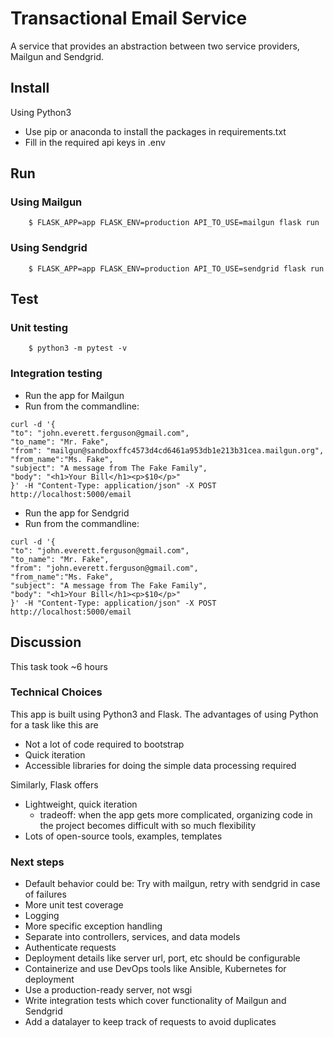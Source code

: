 # Transactional Email Service
A service that provides an abstraction between two service providers, Mailgun and Sendgrid.

## Install
Using Python3
- Use pip or anaconda to install the packages in requirements.txt
- Fill in the required api keys in .env
## Run
### Using Mailgun
```
    $ FLASK_APP=app FLASK_ENV=production API_TO_USE=mailgun flask run
```
### Using Sendgrid
```
    $ FLASK_APP=app FLASK_ENV=production API_TO_USE=sendgrid flask run
```

## Test
### Unit testing
```
    $ python3 -m pytest -v 
```
### Integration testing
- Run the app for Mailgun
- Run from the commandline:
```
curl -d '{
"to": "john.everett.ferguson@gmail.com",
"to_name": "Mr. Fake",
"from": "mailgun@sandboxffc4573d4cd6461a953db1e213b31cea.mailgun.org",
"from_name":"Ms. Fake",
"subject": "A message from The Fake Family",
"body": "<h1>Your Bill</h1><p>$10</p>"
}' -H "Content-Type: application/json" -X POST http://localhost:5000/email
```
- Run the app for Sendgrid
- Run from the commandline:
```
curl -d '{
"to": "john.everett.ferguson@gmail.com",
"to_name": "Mr. Fake",
"from": "john.everett.ferguson@gmail.com",                            
"from_name":"Ms. Fake",
"subject": "A message from The Fake Family", 
"body": "<h1>Your Bill</h1><p>$10</p>"
}' -H "Content-Type: application/json" -X POST http://localhost:5000/email
```
## Discussion

This task took ~6 hours
### Technical Choices

This app is built using Python3 and Flask. The advantages of using Python for a task like this are 
- Not a lot of code required to bootstrap
- Quick iteration
- Accessible libraries for doing the simple data processing required

Similarly, Flask offers
- Lightweight, quick iteration
    - tradeoff: when the app gets more complicated, organizing code in the project becomes difficult with so much flexibility
- Lots of open-source tools, examples, templates

### Next steps
- Default behavior could be: Try with mailgun, retry with sendgrid in case of failures 
- More unit test coverage
- Logging
- More specific exception handling
- Separate into controllers, services, and data models
- Authenticate requests
- Deployment details like server url, port, etc should be configurable
- Containerize and use DevOps tools like Ansible, Kubernetes for deployment
- Use a production-ready server, not wsgi
- Write integration tests which cover functionality of Mailgun and Sendgrid
- Add a datalayer to keep track of requests to avoid duplicates

